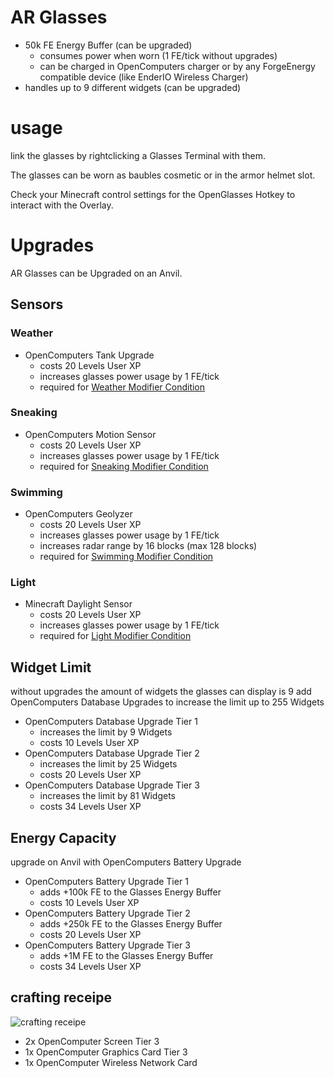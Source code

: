 # AR Glasses
* 50k FE Energy Buffer (can be upgraded)
  * consumes power when worn (1 FE/tick without upgrades)
  * can be charged in OpenComputers charger or by any ForgeEnergy compatible device (like EnderIO Wireless Charger)
* handles up to 9 different widgets  (can be upgraded)

# usage
link the glasses by rightclicking a Glasses Terminal with them.

The glasses can be worn as baubles cosmetic or in the armor helmet slot.

Check your Minecraft control settings for the OpenGlasses Hotkey to interact with the Overlay.

# Upgrades
AR Glasses can be Upgraded on an Anvil.

## Sensors
### Weather
* OpenComputers Tank Upgrade
  * costs 20 Levels User XP
  * increases glasses power usage by 1 FE/tick
  * required for [Weather Modifier Condition](WidgetModifierConditions#Weather)

### Sneaking
* OpenComputers Motion Sensor
  * costs 20 Levels User XP
  * increases glasses power usage by 1 FE/tick
  * required for [Sneaking Modifier Condition](WidgetModifierConditions#Sneaking)

### Swimming
* OpenComputers Geolyzer
  * costs 20 Levels User XP
  * increases glasses power usage by 1 FE/tick
  * increases radar range by 16 blocks (max 128 blocks)
  * required for [Swimming Modifier Condition](WidgetModifierConditions#Swimming)

### Light
* Minecraft Daylight Sensor
  * costs 20 Levels User XP
  * increases glasses power usage by 1 FE/tick
  * required for [Light Modifier Condition](WidgetModifierConditions#Light)



## Widget Limit
without upgrades the amount of widgets the glasses can display is 9
add OpenComputers Database Upgrades to increase the limit up to 255 Widgets
* OpenComputers Database Upgrade Tier 1
  * increases the limit by 9 Widgets
  * costs 10 Levels User XP
* OpenComputers Database Upgrade Tier 2
  * increases the limit by 25 Widgets
  * costs 20 Levels User XP
* OpenComputers Database Upgrade Tier 3
  * increases the limit by 81 Widgets
  * costs 34 Levels User XP


## Energy Capacity
upgrade on Anvil with OpenComputers Battery Upgrade
* OpenComputers Battery Upgrade Tier 1
  * adds +100k FE to the Glasses Energy Buffer
  * costs 10 Levels User XP
* OpenComputers Battery Upgrade Tier 2
  * adds +250k FE to the Glasses Energy Buffer
  * costs 20 Levels User XP
* OpenComputers Battery Upgrade Tier 3
  * adds +1M FE to the Glasses Energy Buffer
  * costs 34 Levels User XP

## crafting receipe
![crafting receipe](https://i.imgur.com/rPJJ9K6.jpg)
* 2x OpenComputer Screen Tier 3
* 1x OpenComputer Graphics Card Tier 3
* 1x OpenComputer Wireless Network Card